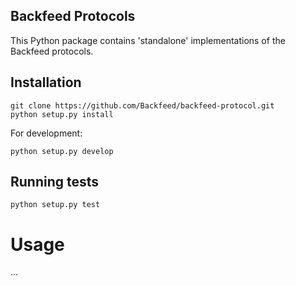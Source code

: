 Backfeed Protocols 
--------------------------------

This Python package contains 'standalone' implementations of the Backfeed protocols.

## Installation

    git clone https://github.com/Backfeed/backfeed-protocol.git
    python setup.py install

For development:

    python setup.py develop

## Running tests

    python setup.py test


# Usage

...
